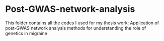 # Post-GWAS-network-analysis
This folder contains all the codes I used for my thesis work: Application of post-GWAS network analysis methods for understanding the role of genetics in migraine
